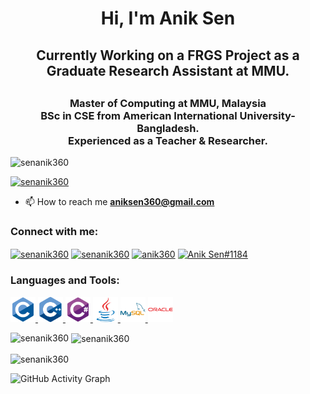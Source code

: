 <h1 align="center">Hi, I'm Anik Sen</h1>
<h2 align="center"> Currently Working on a FRGS Project as a Graduate Research Assistant at MMU.<h2>
<h3 align="center">Master of Computing at MMU, Malaysia <br> BSc in CSE from American International University-Bangladesh. <br>Experienced as a Teacher & Researcher.</h3>

<p align="left"> <img src="https://komarev.com/ghpvc/?username=senanik360&label=Profile%20views&color=0e75b6&style=flat" alt="senanik360" /> </p>

<p align="left"> <a href="https://github.com/ryo-ma/github-profile-trophy"><img src="https://github-profile-trophy.vercel.app/?username=senanik360" alt="senanik360" /></a> </p>

- 📫 How to reach me **aniksen360@gmail.com**

<h3 align="left">Connect with me:</h3>
<p align="left">
<a href="https://linkedin.com/in/senanik360" target="blank"><img align="center" src="https://raw.githubusercontent.com/rahuldkjain/github-profile-readme-generator/master/src/images/icons/Social/linked-in-alt.svg" alt="senanik360" height="30" width="40" /></a>
<a href="https://fb.com/senanik360" target="blank"><img align="center" src="https://raw.githubusercontent.com/rahuldkjain/github-profile-readme-generator/master/src/images/icons/Social/facebook.svg" alt="senanik360" height="30" width="40" /></a>
<a href="https://instagram.com/anik360" target="blank"><img align="center" src="https://raw.githubusercontent.com/rahuldkjain/github-profile-readme-generator/master/src/images/icons/Social/instagram.svg" alt="anik360" height="30" width="40" /></a>
<a href="https://discord.gg/Anik Sen#1184" target="blank"><img align="center" src="https://raw.githubusercontent.com/rahuldkjain/github-profile-readme-generator/master/src/images/icons/Social/discord.svg" alt="Anik Sen#1184" height="30" width="40" /></a>
</p>

<h3 align="left">Languages and Tools:</h3>
<p align="left"> <a href="https://www.cprogramming.com/" target="_blank" rel="noreferrer"> <img src="https://raw.githubusercontent.com/devicons/devicon/master/icons/c/c-original.svg" alt="c" width="40" height="40"/> </a> <a href="https://www.w3schools.com/cpp/" target="_blank" rel="noreferrer"> <img src="https://raw.githubusercontent.com/devicons/devicon/master/icons/cplusplus/cplusplus-original.svg" alt="cplusplus" width="40" height="40"/> </a> <a href="https://www.w3schools.com/cs/" target="_blank" rel="noreferrer"> <img src="https://raw.githubusercontent.com/devicons/devicon/master/icons/csharp/csharp-original.svg" alt="csharp" width="40" height="40"/> </a> <a href="https://www.java.com" target="_blank" rel="noreferrer"> <img src="https://raw.githubusercontent.com/devicons/devicon/master/icons/java/java-original.svg" alt="java" width="40" height="40"/> </a> <a href="https://www.mysql.com/" target="_blank" rel="noreferrer"> <img src="https://raw.githubusercontent.com/devicons/devicon/master/icons/mysql/mysql-original-wordmark.svg" alt="mysql" width="40" height="40"/> </a> <a href="https://www.oracle.com/" target="_blank" rel="noreferrer"> <img src="https://raw.githubusercontent.com/devicons/devicon/master/icons/oracle/oracle-original.svg" alt="oracle" width="40" height="40"/> </a> </p>

<p><img align="left" src="https://github-readme-stats.vercel.app/api/top-langs?username=senanik360&show_icons=true&locale=en&layout=compact" alt="senanik360" /></p>

<p>&nbsp;<img align="center" src="https://github-readme-stats.vercel.app/api?username=senanik360&show_icons=true&locale=en" alt="senanik360" /></p>

<p><img align="center" src="https://github-readme-streak-stats.herokuapp.com/?user=senanik360&" alt="senanik360" /></p>

![GitHub Activity Graph](https://activity-graph.herokuapp.com/graph?username=senanik360)  
